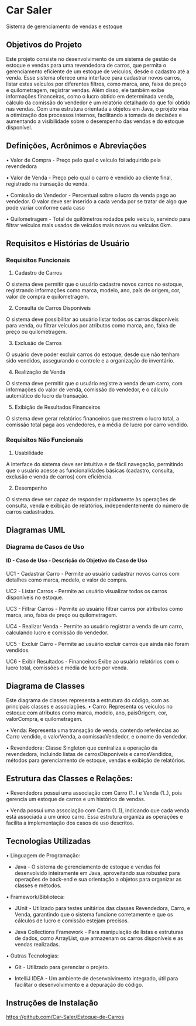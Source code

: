 # Car Saler
Sistema de gerenciamento de vendas e estoque

## Objetivos do Projeto
Este projeto consiste no desenvolvimento de um sistema de gestão de estoque e vendas para uma revendedora de carros, que permita o gerenciamento eficiente de um estoque de veículos, desde o cadastro até a venda. Esse sistema oferece uma interface para cadastrar novos carros, listar estes veículos por diferentes filtros, como marca, ano, faixa de preço e quilometragem, registrar vendas. Além disso, ele também exibe informações financeiras, como o lucro obtido em determinada venda, cálculo da comissão do vendedor e um relatório detalhado do que foi obtido nas vendas. Com uma estrutura orientada a objetos em Java, o projeto visa a otimização dos processos internos, facilitando a tomada de decisões e aumentando a visibilidade sobre o desempenho das vendas e do estoque disponível.

## Definições, Acrônimos e Abreviações
•	Valor de Compra - Preço pelo qual o veículo foi adquirido pela revendedora

•	Valor de Venda - Preço pelo qual o carro é vendido ao cliente final, registrado na transação de venda.

•	Comissão do Vendedor - Percentual sobre o lucro da venda pago ao vendedor. O valor deve ser inserido a cada venda por se tratar de algo que pode variar conforme cada caso

•	Quilometragem - Total de quilômetros rodados pelo veículo, servindo para filtrar veículos mais usados de veículos mais novos ou veículos 0km.

## Requisitos e Histórias de Usuário

### Requisitos Funcionais

1.	Cadastro de Carros

O sistema deve permitir que o usuário cadastre novos carros no estoque, registrando informações como marca, modelo, ano, país de origem, cor, valor de compra e quilometragem.

2.	Consulta de Carros Disponíveis

O sistema deve possibilitar ao usuário listar todos os carros disponíveis para venda, ou filtrar veículos por atributos como marca, ano, faixa de preço ou quilometragem.

3.	Exclusão de Carros

O usuário deve poder excluir carros do estoque, desde que não tenham sido vendidos, assegurando o controle e a organização do inventário.

4.	Realização de Venda

O sistema deve permitir que o usuário registre a venda de um carro, com informações do valor de venda, comissão do vendedor, e o cálculo automático do lucro da transação.

5.	Exibição de Resultados Financeiros

O sistema deve gerar relatórios financeiros que mostrem o lucro total, a comissão total paga aos vendedores, e a média de lucro por carro vendido.


### Requisitos Não Funcionais

1.	Usabilidade

A interface do sistema deve ser intuitiva e de fácil navegação, permitindo que o usuário acesse as funcionalidades básicas (cadastro, consulta, exclusão e venda de carros) com eficiência.


2.	Desempenho

O sistema deve ser capaz de responder rapidamente às operações de consulta, venda e exibição de relatórios, independentemente do número de carros cadastrados.

## Diagramas UML

### Diagrama de Casos de Uso

#### ID    -    Caso de Uso    -    Descrição do Objetivo do Caso de Uso

UC1    -    Cadastrar Carro    -    Permite ao usuário cadastrar novos carros com detalhes como marca, modelo, e valor de compra.

UC2    -    Listar Carros    -    Permite ao usuário visualizar todos os carros disponíveis no estoque.

UC3    -    Filtrar Carros    -    Permite ao usuário filtrar carros por atributos como marca, ano, faixa de preço ou quilometragem.

UC4    -    Realizar Venda    -    Permite ao usuário registrar a venda de um carro, calculando lucro e comissão do vendedor.

UC5    -    Excluir Carro    -    Permite ao usuário excluir carros que ainda não foram vendidos.

UC6    -    Exibir Resultados    -    Financeiros	Exibe ao usuário relatórios com o lucro total, comissões e média de lucro por venda.

## Diagrama de Classes

Este diagrama de classes representa a estrutura do código, com as principais classes e associações.
•	Carro: Representa os veículos no estoque com atributos como marca, modelo, ano, paisOrigem, cor, valorCompra, e quilometragem.

•	Venda: Representa uma transação de venda, contendo referências ao Carro vendido, o valorVenda, a comissaoVendedor, e o nome do vendedor.

•	Revendedora: Classe Singleton que centraliza a operação da revendedora, incluindo listas de carrosDisponiveis e carrosVendidos, métodos para gerenciamento de estoque, vendas e exibição de relatórios.

## Estrutura das Classes e Relações:

•	Revendedora possui uma associação com Carro (1..) e Venda (1..), pois gerencia um estoque de carros e um histórico de vendas.

•	Venda possui uma associação com Carro (1..1), indicando que cada venda está associada a um único carro.
Essa estrutura organiza as operações e facilita a implementação dos casos de uso descritos.

## Tecnologias Utilizadas

•	Linguagem de Programação:

-	Java - O sistema de gerenciamento de estoque e vendas foi desenvolvido inteiramente em Java, aproveitando sua robustez para operações de back-end e sua orientação a objetos para organizar as classes e métodos.

•	Framework/Biblioteca:

-	JUnit - Utilizado para testes unitários das classes Revendedora, Carro, e Venda, garantindo que o sistema funcione corretamente e que os cálculos de lucro e comissão estejam precisos.

-	Java Collections Framework - Para manipulação de listas e estruturas de dados, como ArrayList, que armazenam os carros disponíveis e as vendas realizadas.

•	Outras Tecnologias:

-	Git - Utilizado para gerenciar o projeto.

-	IntelliJ IDEA - Um ambiente de desenvolvimento integrado, útil para facilitar o desenvolvimento e a depuração do código.

## Instruções de Instalação

https://github.com/Car-Saler/Estoque-de-Carros


